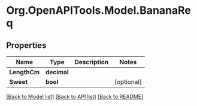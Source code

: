 # Org.OpenAPITools.Model.BananaReq

## Properties

Name | Type | Description | Notes
------------ | ------------- | ------------- | -------------
**LengthCm** | **decimal** |  | 
**Sweet** | **bool** |  | [optional] 

[[Back to Model list]](../../README.md#documentation-for-models) [[Back to API list]](../../README.md#documentation-for-api-endpoints) [[Back to README]](../../README.md)

